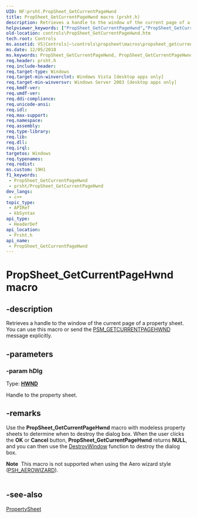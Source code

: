 ```yaml
---
UID: NF:prsht.PropSheet_GetCurrentPageHwnd
title: PropSheet_GetCurrentPageHwnd macro (prsht.h)
description: Retrieves a handle to the window of the current page of a property sheet. You can use this macro or send the PSM_GETCURRENTPAGEHWND message explicitly.
helpviewer_keywords: ["PropSheet_GetCurrentPageHwnd","PropSheet_GetCurrentPageHwnd macro [Windows Controls]","_win32_PropSheet_GetCurrentPageHwnd","_win32_PropSheet_GetCurrentPageHwnd_cpp","controls.PropSheet_GetCurrentPageHwnd","controls._win32_PropSheet_GetCurrentPageHwnd","prsht/PropSheet_GetCurrentPageHwnd"]
old-location: controls\PropSheet_GetCurrentPageHwnd.htm
tech.root: Controls
ms.assetid: VS|Controls|~\controls\propsheet\macros\propsheet_getcurrentpagehwnd.htm
ms.date: 12/05/2018
ms.keywords: PropSheet_GetCurrentPageHwnd, PropSheet_GetCurrentPageHwnd macro [Windows Controls], _win32_PropSheet_GetCurrentPageHwnd, _win32_PropSheet_GetCurrentPageHwnd_cpp, controls.PropSheet_GetCurrentPageHwnd, controls._win32_PropSheet_GetCurrentPageHwnd, prsht/PropSheet_GetCurrentPageHwnd
req.header: prsht.h
req.include-header: 
req.target-type: Windows
req.target-min-winverclnt: Windows Vista [desktop apps only]
req.target-min-winversvr: Windows Server 2003 [desktop apps only]
req.kmdf-ver: 
req.umdf-ver: 
req.ddi-compliance: 
req.unicode-ansi: 
req.idl: 
req.max-support: 
req.namespace: 
req.assembly: 
req.type-library: 
req.lib: 
req.dll: 
req.irql: 
targetos: Windows
req.typenames: 
req.redist: 
ms.custom: 19H1
f1_keywords:
 - PropSheet_GetCurrentPageHwnd
 - prsht/PropSheet_GetCurrentPageHwnd
dev_langs:
 - c++
topic_type:
 - APIRef
 - kbSyntax
api_type:
 - HeaderDef
api_location:
 - Prsht.h
api_name:
 - PropSheet_GetCurrentPageHwnd
---
```


# PropSheet_GetCurrentPageHwnd macro


## -description

Retrieves a handle to the window of the current page of a property sheet. You can use this macro or send the <a href="/windows/desktop/Controls/psm-getcurrentpagehwnd">PSM_GETCURRENTPAGEHWND</a> message explicitly.

## -parameters

### -param hDlg

Type: <b><a href="/windows/desktop/WinProg/windows-data-types">HWND</a></b>

Handle to the property sheet.

## -remarks

Use the <b>PropSheet_GetCurrentPageHwnd</b> macro with modeless property sheets to determine when to destroy the dialog box. When the user clicks the <b>OK</b> or <b>Cancel</b> button, <b>PropSheet_GetCurrentPageHwnd</b> returns <b>NULL</b>, and you can then use the <a href="/windows/desktop/api/winuser/nf-winuser-destroywindow">DestroyWindow</a> function to destroy the dialog box.

<div class="alert"><b>Note</b>  This macro is not supported when using the Aero wizard style (<a href="/windows/desktop/api/prsht/ns-prsht-propsheetheadera_v2">PSH_AEROWIZARD</a>).</div>
<div> </div>

## -see-also

<a href="/windows/desktop/api/prsht/nf-prsht-propertysheeta">PropertySheet</a>